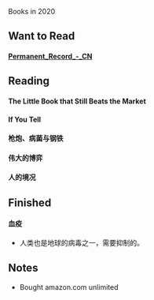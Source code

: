 Books in 2020

## Want to Read

#### [Permanent_Record_-_CN](https://a.temporaryrecord.com/Permanent_Record_-_CN_edition_with_underlined_redactions.pdf)

## Reading

#### The Little Book that Still Beats the Market

#### If You Tell

#### 枪炮、病菌与钢铁

#### 伟大的博弈

#### 人的境况




## Finished

#### 血疫

- 人类也是地球的病毒之一，需要抑制的。


## Notes

- Bought amazon.com unlimited
